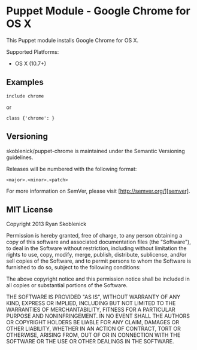 Puppet Module - Google Chrome for OS X
======================================

This Puppet module installs Google Chrome for OS X.

Supported Platforms:

- OS X (10.7+)


Examples
--------

```
include chrome
```

or

```
class {'chrome': }
```


Versioning
----------

skoblenick/puppet-chrome is maintained under the Semantic Versioning guidelines.

Releases will be numbered with the following format:

`<major>.<minor>.<patch>`

For more information on SemVer, please visit [http://semver.org/][semver].

[semver]: http://semver.org


MIT License
-----------

Copyright 2013 Ryan Skoblenick

Permission is hereby granted, free of charge, to any person obtaining a copy
of this software and associated documentation files (the "Software"), to deal
in the Software without restriction, including without limitation the rights
to use, copy, modify, merge, publish, distribute, sublicense, and/or sell
copies of the Software, and to permit persons to whom the Software is
furnished to do so, subject to the following conditions:

The above copyright notice and this permission notice shall be included in
all copies or substantial portions of the Software.

THE SOFTWARE IS PROVIDED "AS IS", WITHOUT WARRANTY OF ANY KIND, EXPRESS OR
IMPLIED, INCLUDING BUT NOT LIMITED TO THE WARRANTIES OF MERCHANTABILITY,
FITNESS FOR A PARTICULAR PURPOSE AND NONINFRINGEMENT. IN NO EVENT SHALL THE
AUTHORS OR COPYRIGHT HOLDERS BE LIABLE FOR ANY CLAIM, DAMAGES OR OTHER
LIABILITY, WHETHER IN AN ACTION OF CONTRACT, TORT OR OTHERWISE, ARISING FROM,
OUT OF OR IN CONNECTION WITH THE SOFTWARE OR THE USE OR OTHER DEALINGS IN
THE SOFTWARE.